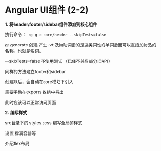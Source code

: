# Angular UI组件  (2-2)

<b> 1. 将header/footer/sidebar组件添加到核心组件 </b>

执行命令：``` ng g c core/header --skipTests=false```   

g: generate  创建 产生 .vt 及物动词指的是这类词性的单词后面可以直接加物品的名称，也就是名词。

--skipTests=false   不使用测试 （已经不兼容部分旧API）

同样的方法建立footer和sidebar

创建以后，会自动在core模块下引入

需要手动在exports 数组中导出

此时应该可以正常访问页面

<b> 2. 编写样式 </b> 

src目录下的 styles.scss 编写全局的样式

设置 撑满容器等

介绍flex布局


